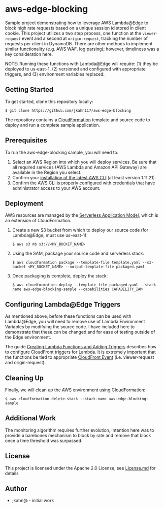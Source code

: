 # aws-edge-blocking

Sample project demonstrating how to leverage AWS Lambda@Edge to block high rate requests based on a unique session id stored in client cookie. This project utilizes a two step process, one function at the `viewer-request` event and a second at `origin-request`, tracking the number of requests per client in DynamoDB. There are other methods to implement similar functionality (e.g. AWS WAF, log parsing); however, timeliness was a key consideration here.

NOTE: Running these functions with Lambda@Edge will require: (1) they be deployed to us-east-1, (2) versioned and configured with appropriate triggers, and (3) environment variables replaced.

## Getting Started

To get started, clone this repository locally:

```
$ git clone https://github.com/jkahn117/aws-edge-blocking
```

The repository contains a [CloudFormation](https://aws.amazon.com/cloudformation/) template and source code to deploy and run a complete sample application.


## Prerequisites

To run the aws-edge-blocking sample, you will need to:

1. Select an AWS Region into which you will deploy services. Be sure that all required services (AWS Lambda and Amazon API Gateway) are available in the Region you select.
2. Confirm your [installation of the latest AWS CLI](http://docs.aws.amazon.com/cli/latest/userguide/installing.html) (at least version 1.11.21).
3. Confirm the [AWS CLI is properly configured](http://docs.aws.amazon.com/cli/latest/userguide/cli-chap-getting-started.html#cli-quick-configuration) with credentials that have administrator access to your AWS account.

## Deployment

AWS resources are managed by the [Serverless Application Model](https://github.com/awslabs/serverless-application-model), which is an extension of CloudFormation.

1. Create a new S3 bucket from which to deploy our source code (for Lambda@Edge, must use us-east-1):

    ```
    $ aws s3 mb s3://<MY_BUCKET_NAME>
    ```

2. Using the SAM, package your source code and serverless stack:

    ```
    $ aws cloudformation package --template-file template.yaml --s3-bucket <MY_BUCKET_NAME> --output-template-file packaged.yaml
    ```

3. Once packaging is complete, deploy the stack:

    ```
    $ aws cloudformation deploy --template-file packaged.yaml --stack-name aws-edge-blocking-sample --capabilities CAPABILITY_IAM
    ```

## Configuring Lambda@Edge Triggers

As mentioned above, before these functions can be used with Lambda@Edge, you will need to remove use of Lambda Environment Variables by modifying the source code. I have included here to demonstrate that these can be changed and for ease of testing outside of the Edge environment.

The guide [Creating Lambda Functions and Adding Triggers](http://docs.aws.amazon.com/AmazonCloudFront/latest/DeveloperGuide/lambda-create-functions.html) describes how to configure CloudFront triggers for Lambda. It is extremely important that the functions be tied to appropriate [CloudFront Event](http://docs.aws.amazon.com/AmazonCloudFront/latest/DeveloperGuide/lambda-cloudfront-trigger-events.html) (i.e. viewer-request and origin-request).


## Cleaning Up

Finally, we will clean up the AWS environment using CloudFormation:

```
$ aws cloudformation delete-stack --stack-name aws-edge-blocking-sample
```

## Additional Work

The monitoring algorithm requires further evolution, intention here was to provide a barebones mechanism to block by rate and remove that block once a time threshold was surpassed.


## License

This project is licensed under the Apache 2.0 License, see [License.md](License.md) for details

## Author

* jkahn@ - initial work
